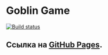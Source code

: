 # Goblin Game
[![Build status](https://ci.appveyor.com/api/projects/status/ndhu1pdpms8mfxj2?svg=true)](https://ci.appveyor.com/project/Anna-Edel/event-handling)
## Ссылка на [GitHub Pages]([https://github.com/Anna-Edel/Event_Handling](https://anna-edel.github.io/Event_Handling/)).



